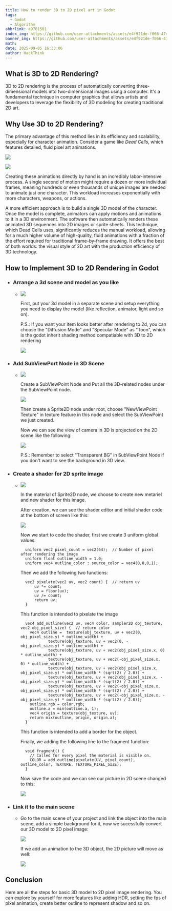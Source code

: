 ```yaml
---
title: How to render 3D to 2D pixel art in Godot
tags:
  - Godot
  - Algorithm
abbrlink: a9781501
index_img: https://github.com/user-attachments/assets/e4f921de-f066-4740-8694-8cffc5367ef7
banner_img: https://github.com/user-attachments/assets/e4f921de-f066-4740-8694-8cffc5367ef7
math:
date: 2025-09-05 16:33:06
author: HackThink
---
```


## What is 3D to 2D Rendering?

3D to 2D rendering is the process of automatically converting three-dimensional models into two-dimensional images using a computer. It's a fundamental technique in computer graphics that allows artists and developers to leverage the flexibility of 3D modeling for creating traditional 2D art.

## Why Use 3D to 2D Rendering?

The primary advantage of this method lies in its efficiency and scalability, especially for character animation. Consider a game like *Dead Cells*, which features detailed, fluid pixel art animations. 

![](https://github.com/user-attachments/assets/b96bf188-603b-42e7-8853-23c270cb09e9)

![](https://github.com/user-attachments/assets/51719172-1810-49bd-a07c-ea344f2cd852)

Creating these animations directly by hand is an incredibly labor-intensive process. A single second of motion might require a dozen or more individual frames, meaning hundreds or even thousands of unique images are needed to animate just one character. This workload increases exponentially with more characters, weapons, or actions.

A more efficient approach is to build a single 3D model of the character. Once the model is complete, animators can apply motions and animations to it in a 3D environment. The software then automatically renders these animated 3D sequences into 2D images or sprite sheets. This technique, which Dead Cells uses, significantly reduces the manual workload, allowing for a much higher volume of high-quality, fluid animations with a fraction of the effort required for traditional frame-by-frame drawing. It offers the best of both worlds: the visual style of 2D art with the production efficiency of 3D technology.

## How to Implement 3D to 2D Rendering in Godot

+ ### Arrange a 3d scene and model as you like
  + ![](https://github.com/user-attachments/assets/52a35dbb-d3f8-4793-9d92-9d7810c208df) 
    
    First, put your 3d model in a separate scene and setup everything you need to display the model (like reflection, animator, light and so on). 

    P.S.: If you want your item looks better after rendering to 2d, you can choose the "Diffusion Mode" and "Specular Mode" as "Toon", which is the godot inherit shading method compatiable with 3D to 2D rendering

    ![](https://github.com/user-attachments/assets/8b31bf2b-15ea-4805-abd1-fb29562402b9)

+ ### Add SubViewPort Node in 3D Scene
  + ![](https://github.com/user-attachments/assets/5e0d0ea8-9066-4dae-8a08-13f4b8063557)
    
    Create a SubViewPoint Node and Put all the 3D-related nodes under the SubViewPoint node.
    
    ![](https://github.com/user-attachments/assets/d7468004-e558-4dbf-b453-cb2bdaf0d476)
    
    Then create a Sprite2D node under root, choose "NewViewPoint Texture" in texture feature in this node and select the SubViewPoint we just created.
    
    Now we can see the view of camera in 3D is projected on the 2D scene like the following:
    
    ![](https://github.com/user-attachments/assets/86361bd3-a71d-4f7f-accf-39ddc327d03c)

    P.S.: Remember to select "Transparent BG" in SubViewPoint Node if you don't want to see the background in 3D view.

+ ### Create a shader for 2D sprite image
  + ![](https://github.com/user-attachments/assets/e55023d4-bd70-4f42-a30c-3a306e70423d)

    In the material of Sprite2D node, we choose to create new metariel and new shader for this image.

    After creation, we can see the shader editor and initial shader code at the bottom of screen like this:

    ![](https://github.com/user-attachments/assets/a0e1c91f-572f-49bc-bb0a-a49462016ce4)

    Now we start to code the shader, first we create 3 uniform global values:

    ```gdshader
      uniform vec2 pixel_count = vec2(64);  // Number of pixel after rendering the image
      uniform float outline_width = 1.0;
      uniform vec4 outline_color : source_color = vec4(0,0,0,1);
    ```
    Then we add the following two functions:

    ```gdshader
      vec2 pixelate(vec2 uv, vec2 count) {  // return uv
          uv *= count;
          uv = floor(uv);
          uv /= count;
          return uv;
      }
    ```
    This function is intended to pixelate the image

    ```gdshader
      vec4 add_outline(vec2 uv, vec4 color, sampler2D obj_texture, vec2 obj_pixel_size) {  // return color
        vec4 outline =  texture(obj_texture, uv + vec2(0, obj_pixel_size.y) * outline_width) +
                texture(obj_texture, uv + vec2(0, -obj_pixel_size.y) * outline_width) +
                texture(obj_texture, uv + vec2(obj_pixel_size.x, 0) * outline_width) +
                texture(obj_texture, uv + vec2(-obj_pixel_size.x, 0) * outline_width) +
                texture(obj_texture, uv + vec2(obj_pixel_size.x, obj_pixel_size.y) * outline_width * (sqrt(2) / 2.0)) +
                texture(obj_texture, uv + vec2(obj_pixel_size.x, -obj_pixel_size.y) * outline_width * (sqrt(2) / 2.0)) +
                texture(obj_texture, uv + vec2(-obj_pixel_size.x, obj_pixel_size.y) * outline_width * (sqrt(2) / 2.0)) +
                texture(obj_texture, uv + vec2(-obj_pixel_size.x, -obj_pixel_size.y) * outline_width * (sqrt(2) / 2.0));
        outline.rgb = color.rgb;
        outline.a = min(outline.a, 1);
        vec4 origin = texture(obj_texture, uv);
        return mix(outline, origin, origin.a);
      }
    ```

    This function is intended to add a border for the object.

    Finally, we adding the following line to the fragment function:

    ```gdshader
      void fragment() {
        // Called for every pixel the material is visible on.
        COLOR = add_outline(pixelate(UV, pixel_count), outline_color, TEXTURE, TEXTURE_PIXEL_SIZE);
      }
    ```

    Now save the code and we can see our picture in 2D scene changed to this:

    ![](https://github.com/user-attachments/assets/bd352c4b-d8d3-4b50-a0ab-8896f0ba1116)

+ ### Link it to the main scene
  + Go to the main scene of your project and link the object into the main scene, add a simple background for it, now we sucessfully convert our 3D model to 2D pixel image:

    ![](https://github.com/user-attachments/assets/58744a30-6c91-474e-9928-7d73af0f55fe)

    If we add an animation to the 3D object, the 2D picture will move as well:

    ![](https://github.com/user-attachments/assets/e2dd1d91-8037-4cca-b20b-b5ffc41f113f)

## Conclusion

Here are all the steps for basic 3D model to 2D pixel image rendering. You can explore by yourself for more features like adding HDR, setting the fps of pixel animation, create better outline to represent shadow and so on. 